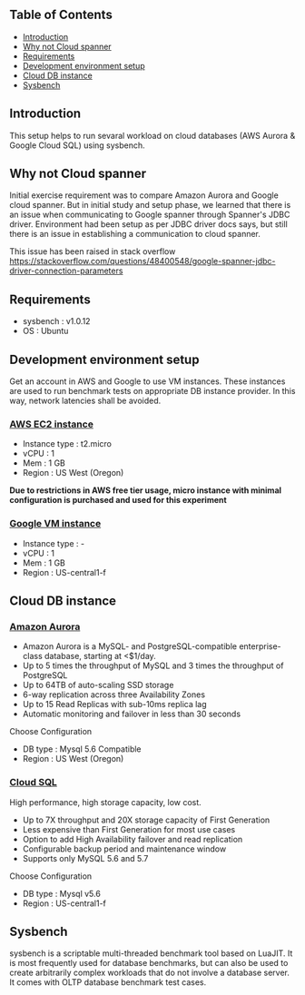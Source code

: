 ## Table of Contents

- [Introduction](#introduction)
- [Why not Cloud spanner](#why-not-cloud-spanner)
- [Requirements](#requirements)
- [Development environment setup](#development-environment-setup)
- [Cloud DB instance](#cloud-db-instance)
- [Sysbench](#sysbench)

## Introduction

This setup helps to run sevaral workload on cloud databases (AWS Aurora & Google Cloud SQL) using sysbench.

## Why not Cloud spanner

Initial exercise requirement was to compare Amazon Aurora and Google cloud spanner. But in initial study and setup phase, we learned that there is an issue when communicating to Google spanner through Spanner's JDBC driver.
Environment had been setup as per JDBC driver docs says, but still there is an issue in establishing a communication to cloud spanner.

This issue has been raised in stack overflow
https://stackoverflow.com/questions/48400548/google-spanner-jdbc-driver-connection-parameters

## Requirements

* sysbench : v1.0.12
* OS  : Ubuntu

## Development environment setup

Get an account in AWS and Google to use VM instances. These instances are used to run benchmark tests on appropriate DB instance provider. In this way, network latencies shall be avoided.

### [AWS EC2 instance](https://aws.amazon.com/ec2/)

* Instance type : t2.micro
* vCPU : 1
* Mem : 1 GB
* Region : US West (Oregon)

**Due to restrictions in AWS free tier usage, micro instance with minimal configuration is purchased and used for this experiment**

### [Google VM instance](https://cloud.google.com/compute/docs/instances/)

* Instance type : -
* vCPU : 1
* Mem : 1 GB
* Region : US-central1-f

## Cloud DB instance

### [Amazon Aurora](https://aws.amazon.com/rds/aurora/)

* Amazon Aurora is a MySQL- and PostgreSQL-compatible enterprise-class database, starting at <$1/day.
* Up to 5 times the throughput of MySQL and 3 times the throughput of PostgreSQL
* Up to 64TB of auto-scaling SSD storage
* 6-way replication across three Availability Zones
* Up to 15 Read Replicas with sub-10ms replica lag
* Automatic monitoring and failover in less than 30 seconds

Choose Configuration

* DB type : Mysql 5.6 Compatible
* Region : US West (Oregon)

### [Cloud SQL](https://cloud.google.com/sql/)

High performance, high storage capacity, low cost.

* Up to 7X throughput and 20X storage capacity of First Generation
* Less expensive than First Generation for most use cases
* Option to add High Availability failover and read replication
* Configurable backup period and maintenance window
* Supports only MySQL 5.6 and 5.7

Choose Configuration

* DB type : Mysql v5.6
* Region : US-central1-f

## Sysbench

sysbench is a scriptable multi-threaded benchmark tool based on LuaJIT. It is most frequently used for database benchmarks, but can also be used to create arbitrarily complex workloads that do not involve a database server.
It comes with OLTP database benchmark test cases.